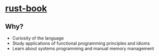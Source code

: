 # [rust-book](https://doc.rust-lang.org/stable/book/title-page.html)

## Why?

- Curiosity of the language
- Study applications of functional programming principles and idioms
- Learn about systems programming and manual memory management

